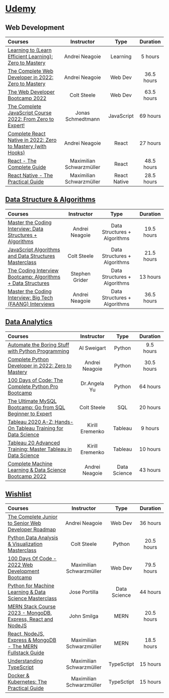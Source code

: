 # [Udemy](https://www.udemy.com/home/my-courses/learning/)

## Web Development
Courses | Instructor | Type | Duration |
:-- | :--: | :--: | :--: |
[Learning to (Learn Efficient Learning): Zero to Mastery](https://www.udemy.com/course/learning-to-learn-efficient-learning-zero-to-mastery/) | Andrei Neagoie | Learning | 5 hours | 
[The Complete Web Developer in 2022: Zero to Mastery](https://www.udemy.com/course/the-complete-web-developer-zero-to-mastery/) | Andrei Neagoie | Web Dev | 36.5 hours | 
[The Web Developer Bootcamp 2022](https://www.udemy.com/course/the-web-developer-bootcamp/) | Colt Steele | Web Dev | 63.5 hours | 
[The Complete JavaScript Course 2022: From Zero to Expert!](https://www.udemy.com/course/the-complete-javascript-course/) | Jonas Schmedtmann | JavaScript | 69 hours |
[Complete React Native in 2022: Zero to Mastery (with Hooks)](https://www.udemy.com/course/complete-react-native-mobile-development-zero-to-mastery-with-hooks/) | Andrei Neagoie | React | 27 hours | 
[React - The Complete Guide](https://www.udemy.com/course/react-the-complete-guide-incl-redux/) | Maximilian Schwarzmüller | React |  48.5 hours | 
[React Native - The Practical Guide](https://www.udemy.com/course/react-native-the-practical-guide/) | Maximilian Schwarzmüller | React Native |  28.5 hours | 

## [Data Structure & Algorithms](https://github.com/vicxny/Data-Structures-and-Algorithms/tree/main/Udemy)
Courses | Instructor | Type | Duration |
:-- | :--: | :--: | :--: |
[Master the Coding Interview: Data Structures + Algorithms](https://www.udemy.com/course/master-the-coding-interview-data-structures-algorithms/learn/lecture/12202018?start=15#overview) | Andrei Neagoie | Data Structures + Algorithms | 19.5 hours | 
[JavaScript Algorithms and Data Structures Masterclass](https://www.udemy.com/course/js-algorithms-and-data-structures-masterclass/) | Colt Steele | Data Structures + Algorithms | 21.5 hours | 
[The Coding Interview Bootcamp: Algorithms + Data Structures](https://www.udemy.com/course/coding-interview-bootcamp-algorithms-and-data-structure/) | Stephen Grider | Data Structures + Algorithms | 13 hours | 
[Master the Coding Interview: Big Tech (FAANG) Interviews](https://www.udemy.com/course/master-the-coding-interview-big-tech-faang-interviews/) | Andrei Neagoie | Data Structures + Algorithms | 36.5 hours | 

## [Data Analytics](https://github.com/vicxny/Data-Analyst/tree/main/)
Courses | Instructor | Type | Duration |
:-- | :--: | :--: | :--: |
[Automate the Boring Stuff with Python Programming](https://www.udemy.com/course/automate/) | Al Sweigart | Python | 9.5 hours | 
[Complete Python Developer in 2022: Zero to Mastery](https://www.udemy.com/course/complete-python-developer-zero-to-mastery/) | Andrei Neagoie | Python | 30.5 hours |
[100 Days of Code: The Complete Python Pro Bootcamp](https://www.udemy.com/course/100-days-of-code/) | Dr.Angela Yu | Python |  64 hours | 
[The Ultimate MySQL Bootcamp: Go from SQL Beginner to Expert](https://www.udemy.com/course/the-ultimate-mysql-bootcamp-go-from-sql-beginner-to-expert/learn/lecture/6965504?start=15#overview) | Colt Steele | SQL | 20 hours | 
[Tableau 2020 A-Z: Hands-On Tableau Training for Data Science](https://www.udemy.com/course/tableau10/) | Kirill Eremenko | Tableau | 9 hours | 
[Tableau 20 Advanced Training: Master Tableau in Data Science](https://www.udemy.com/course/tableau10-advanced/) | Kirill Eremenko | Tableau | 10 hours | 
[Complete Machine Learning & Data Science Bootcamp 2022](https://www.udemy.com/course/complete-machine-learning-and-data-science-zero-to-mastery/) | Andrei Neagoie | Data Science | 43 hours | 



## [Wishlist](https://www.udemy.com/home/my-courses/wishlist/)
Courses | Instructor | Type | Duration |
:-- | :--: | :--: | :--: |
[The Complete Junior to Senior Web Developer Roadmap](https://www.udemy.com/course/the-complete-junior-to-senior-web-developer-roadmap/)| Andrei Neagoie | Web Dev | 36 hours | 
[Python Data Analysis & Visualization Masterclass](https://www.udemy.com/course/python-data-analysis-visualization/) | Colt Steele | Python |  20.5 hours | 
[100 Days Of Code - 2022 Web Development Bootcamp](https://www.udemy.com/course/100-days-of-code-web-development-bootcamp/) | Maximilian Schwarzmüller | Web Dev |  79.5 hours | 
[Python for Machine Learning & Data Science Masterclass](https://www.udemy.com/course/python-for-machine-learning-data-science-masterclass/) | Jose Portilla | Data Science | 44 hours | 
[MERN Stack Course 2023 - MongoDB, Express, React and NodeJS](https://www.udemy.com/course/mern-stack-course-mongodb-express-react-and-nodejs/) | John Smilga | MERN | 20.5 hours | 
[React, NodeJS, Express & MongoDB - The MERN Fullstack Guide](https://www.udemy.com/course/react-nodejs-express-mongodb-the-mern-fullstack-guide/) | Maximilian Schwarzmüller | MERN | 18.5 hours | 
[Understanding TypeScript](https://www.udemy.com/course/understanding-typescript/) | Maximilian Schwarzmüller | TypeSctipt | 15 hours | 
[Docker & Kubernetes: The Practical Guide](https://www.udemy.com/course/docker-kubernetes-the-practical-guide/) | Maximilian Schwarzmüller | TypeSctipt | 15 hours | 




